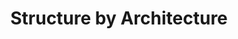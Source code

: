 ---
title: Structure by Architecture
cover: https://images.unsplash.com/photo-1477414348463-c0eb7f1359b6?ixlib=rb-4.0.3&ixid=M3wxMjA3fDB8MHxwaG90by1wYWdlfHx8fGVufDB8fHx8fA%3D%3D&auto=format&fit=crop&w=1440&q=80
---